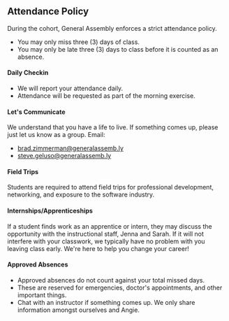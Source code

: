 ## Attendance Policy
During the cohort, General Assembly enforces a strict attendance policy.

* You may only miss three (3) days of class.
* You may only be late three (3) days to class before it is counted as an absence.

#### Daily Checkin

* We will report your attendance daily.
* Attendance will be requested as part of the morning exercise.

#### Let's Communicate

We understand that you have a life to live. If something comes up, please just let us know as a group. Email:

* brad.zimmerman@generalassemb.ly
* steve.geluso@generalassemb.ly


#### Field Trips

Students are required to attend field trips for professional development, networking, and exposure to the software industry.

#### Internships/Apprenticeships

If a student finds work as an apprentice or intern, they may discuss the opportunity with the instructional staff, Jenna and Sarah. If it will not interfere with your classwork, we typically have no problem with you leaving class early. We're here to help you change your career!

#### Approved Absences

* Approved absences do not count against your total missed days.
* These are reserved for emergencies, doctor's appointments, and other important things.
* Chat with an instructor if something comes up. We only share information amongst ourselves and Angie.
